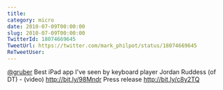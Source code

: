 ```yaml
---
title: 
category: micro
date: 2010-07-09T00:00:00
slug: 2010-07-09T00:00:00
TwitterId: 18074669645
TweetUrl: https://twitter.com/mark_philpot/status/18074669645
ReTweetUser: 
---
```


[@gruber](https://twitter.com/gruber) Best iPad app I've seen by keyboard player Jordan Ruddess (of DT) - (video) http://bit.ly/98Mndr Press release http://bit.ly/c8y2TQ